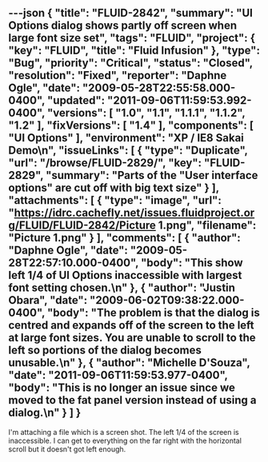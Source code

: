 ---json
{
  "title": "FLUID-2842",
  "summary": "UI Options dialog shows partly off screen when large font size set",
  "tags": "FLUID",
  "project": {
    "key": "FLUID",
    "title": "Fluid Infusion"
  },
  "type": "Bug",
  "priority": "Critical",
  "status": "Closed",
  "resolution": "Fixed",
  "reporter": "Daphne Ogle",
  "date": "2009-05-28T22:55:58.000-0400",
  "updated": "2011-09-06T11:59:53.992-0400",
  "versions": [
    "1.0",
    "1.1",
    "1.1.1",
    "1.1.2",
    "1.2"
  ],
  "fixVersions": [
    "1.4"
  ],
  "components": [
    "UI Options"
  ],
  "environment": "XP / IE8 Sakai Demo\n",
  "issueLinks": [
    {
      "type": "Duplicate",
      "url": "/browse/FLUID-2829/",
      "key": "FLUID-2829",
      "summary": "Parts of the \"User interface options\" are cut off with big text size"
    }
  ],
  "attachments": [
    {
      "type": "image",
      "url": "https://idrc.cachefly.net/issues.fluidproject.org/FLUID/FLUID-2842/Picture 1.png",
      "filename": "Picture 1.png"
    }
  ],
  "comments": [
    {
      "author": "Daphne Ogle",
      "date": "2009-05-28T22:57:10.000-0400",
      "body": "This show left 1/4 of UI Options inaccessible with largest font setting chosen.\n"
    },
    {
      "author": "Justin Obara",
      "date": "2009-06-02T09:38:22.000-0400",
      "body": "The problem is that the dialog is centred and expands off of the screen to the left at large font sizes. You are unable to scroll to the left so portions of the dialog becomes unusable.\n"
    },
    {
      "author": "Michelle D'Souza",
      "date": "2011-09-06T11:59:53.977-0400",
      "body": "This is no longer an issue since we moved to the fat panel version instead of using a dialog.\n"
    }
  ]
}
---
I'm attaching a file which is a screen shot.  The left 1/4 of the screen is inaccessible.  I can get to everything on the far right with the horizontal scroll but it doesn't got left enough.

        
